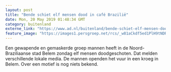 ```yaml
---
layout: post
title: "Bende schiet elf mensen dood in café Brazilië"
date: Mon, 20 May 2019 01:48:34 GMT
category: buitenland
externe_link: "https://www.ad.nl/buitenland/bende-schiet-elf-mensen-dood-in-cafe-brazilie~aebca7d3/"
feature_image: "https://images1.persgroep.net/rcs/_w81aCkdf5ed1PlH9tNDRaRM0H8/diocontent/148802155/_fitwidth/400/?appId=21791a8992982cd8da851550a453bd7f&quality=0.7"
---
```


Een gewapende en gemaskerde groep mannen heeft in de Noord-Braziliaanse stad Belem zondag elf mensen doodgeschoten. Dat melden verschillende lokale media. De mannen openden het vuur in een kroeg in Belem. Over een motief is nog niets bekend.
